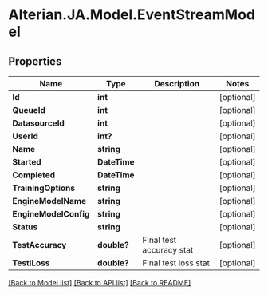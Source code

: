 # Alterian.JA.Model.EventStreamModel

## Properties

Name | Type | Description | Notes
------------ | ------------- | ------------- | -------------
**Id** | **int** |  | [optional] 
**QueueId** | **int** |  | [optional] 
**DatasourceId** | **int** |  | [optional] 
**UserId** | **int?** |  | [optional] 
**Name** | **string** |  | [optional] 
**Started** | **DateTime** |  | [optional] 
**Completed** | **DateTime** |  | [optional] 
**TrainingOptions** | **string** |  | [optional] 
**EngineModelName** | **string** |  | [optional] 
**EngineModelConfig** | **string** |  | [optional] 
**Status** | **string** |  | [optional] 
**TestAccuracy** | **double?** | Final test accuracy stat | [optional] 
**TestlLoss** | **double?** | Final test loss stat | [optional] 

[[Back to Model list]](../README.md#documentation-for-models) [[Back to API list]](../README.md#documentation-for-api-endpoints) [[Back to README]](../README.md)

